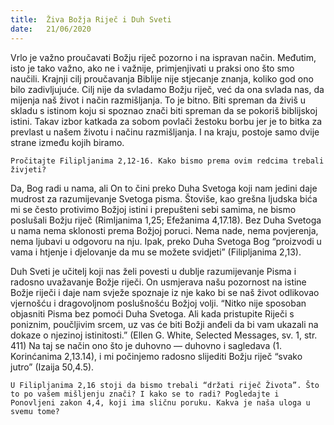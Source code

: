 ```yaml
---
title:  Živa Božja Riječ i Duh Sveti
date:   21/06/2020
---
```


Vrlo je važno proučavati Božju riječ pozorno i na ispravan način. Međutim, isto je tako važno, ako ne i važnije, primjenjivati u praksi ono što smo naučili. Krajnji cilj proučavanja Biblije nije stjecanje znanja, koliko god ono bilo zadivljujuće. Cilj nije da svladamo Božju riječ, već da ona svlada nas, da mijenja naš život i način razmišljanja. To je bitno. Biti spreman da živiš u skladu s istinom koju si spoznao znači biti spreman da se pokoriš biblijskoj istini. Takav izbor katkada za sobom povlači žestoku borbu jer je to bitka za prevlast u našem životu i načinu razmišljanja. I na kraju, postoje samo dvije strane između kojih biramo.

`Pročitajte Filipljanima 2,12-16. Kako bismo prema ovim redcima trebali živjeti?`

Da, Bog radi u nama, ali On to čini preko Duha Svetoga koji nam jedini daje mudrost za razumijevanje Svetoga pisma. Štoviše, kao grešna ljudska bića mi se često protivimo Božjoj istini i prepušteni sebi samima, ne bismo poslušali Božju riječ (Rimljanima 1,25; Efežanima 4,17.18). Bez Duha Svetoga u nama nema sklonosti prema Božjoj poruci. Nema nade, nema povjerenja, nema ljubavi u odgovoru na nju. Ipak, preko Duha Svetoga Bog “proizvodi u vama i htjenje i djelovanje da mu se možete svidjeti” (Filipljanima 2,13).

Duh Sveti je učitelj koji nas želi povesti u dublje razumijevanje Pisma i radosno uvažavanje Božje riječi. On usmjerava našu pozornost na istine Božje riječi i daje nam svježe spoznaje iz nje kako bi se naš život odlikovao vjernošću i dragovoljnom poslušnošću Božjoj volji. “Nitko nije sposoban objasniti Pisma bez pomoći Duha Svetoga. Ali kada pristupite Riječi s poniznim, poučljivim srcem, uz vas će biti Božji anđeli da bi vam ukazali na dokaze o njezinoj istinitosti.” (Ellen G. White, Selected Messages, sv. 1, str. 411) Na taj se način ono što je duhovno — duhovno i sagledava (1. Korinćanima 2,13.14), i mi počinjemo radosno slijediti Božju riječ “svako jutro” (Izaija 50,4.5).

`U Filipljanima 2,16 stoji da bismo trebali “držati riječ Života”. Što to po vašem mišljenju znači? I kako se to radi? Pogledajte i Ponovljeni zakon 4,4, koji ima sličnu poruku. Kakva je naša uloga u svemu tome?`
